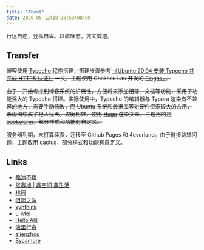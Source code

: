 ```yaml
---
title: "About"
date: 2020-05-12T10:38:53+08:00
---
```


行远自迩，登高自卑。以歌咏志，凭文载道。

## Transfer

~~博客使用 [Typecho](http://typecho.org/) 程序搭建，搭建步骤参考 [《Ubuntu 20.04 安装 Typecho 并完成 HTTPS 认证》](/posts/ubuntu20.04-安装-typecho-附-https-认证/) 一文，主题使用 Chakhsu Lau 开发的 [Pinghsu](https://github.com/chakhsu/pinghsu)。~~

~~由于一开始考虑到博客系统的扩展性，方便将来添加相簿、文档等功能，采用了功能强大的 Typecho 搭建。实际使用中，Typecho 的编辑器与 Typora 渲染有不兼容的地方，需要手动修改，而 Ubuntu 系统和数据库等对硬件资源较大的占用，未雨绸缪成了杞人忧天。权衡利弊，使用 [Hugo](https://gohugo.io/) 渲染文章，主题用的是 [bookworm](https://github.com/gethugothemes/bookworm)，部分样式和功能有自定义。~~

服务器到期，未打算续费，迁移至 Github Pages 和 4everland。由于链接跳转问题，主题改用 [cactus](https://github.com/monkeyWzr/hugo-theme-cactus)，部分样式和功能有自定义。

## Links

- [臨池不輟](https://keelii.com/archives/)
- [张鑫旭 | 鑫空间 鑫生活](https://www.zhangxinxu.com/wordpress/)
- [桃园](https://www.taoweng.site/)
- [咀嚼之味](https://jerryzou.com/all-articles/)
- [xyhthink](https://www.xyhthink.com/archives/)
- [Li Mei](https://limeii.github.io/tag/)
- [Hello Alili](https://alili.tech/)
- [浪里行舟](https://www.jianshu.com/u/9d5bd9366003)
- [alienzhou](https://www.alienzhou.com/)
- [Sycamore](https://sycamore.fun/#/category)
